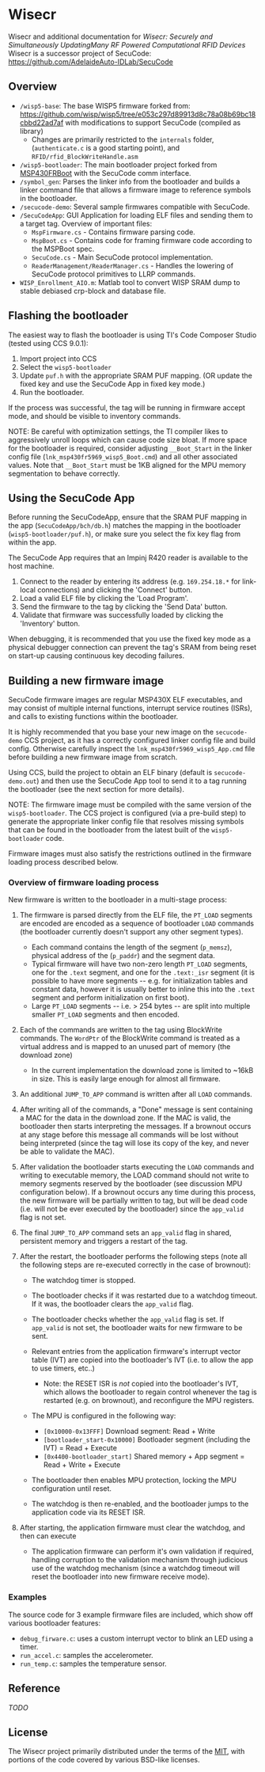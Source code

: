 # Wisecr

Wisecr and additional documentation for *Wisecr: Securely and Simultaneously UpdatingMany RF Powered Computational RFID Devices*
Wisecr is a successor project of SecuCode: https://github.com/AdelaideAuto-IDLab/SecuCode
## Overview

- `/wisp5-base`: The base WISP5 firmware forked from: https://github.com/wisp/wisp5/tree/e053c297d89913d8c78a08b69bc18cbbd22ad7af with modifications to support SecuCode (compiled as library)
    - Changes are primarily restricted to the `internals` folder, (`authenticate.c` is a good starting point), and `RFID/rfid_BlockWriteHandle.asm`
- `/wisp5-bootloader`: The main bootloader project forked from [MSP430FRBoot](http://www.ti.com/tool/mspbsl) with the SecuCode comm interface.
- `/symbol_gen`: Parses the linker info from the bootloader and builds a linker command file that allows a firmware image to reference symbols in the bootloader.
- `/secucode-demo`: Several sample firmwares compatible with SecuCode.
- `/SecuCodeApp`: GUI Application for loading ELF files and sending them to a target tag. Overview of important files:
    - `MspFirmware.cs` - Contains firmware parsing code.
    - `MspBoot.cs` - Contains code for framing firmware code according to the MSPBoot spec.
    - `SecuCode.cs` - Main SecuCode protocol implementation.
    - `ReaderManagement/ReaderManager.cs` - Handles the lowering of SecuCode protocol primitives to LLRP commands.
- `WISP_Enrollment_AIO.m`: Matlab tool to convert WISP SRAM dump to stable debiased crp-block and database file.

## Flashing the bootloader

The easiest way to flash the bootloader is using TI's Code Composer Studio (tested using CCS 9.0.1):

1. Import project into CCS
2. Select the `wisp5-bootloader`
3. Update `puf.h` with the appropriate SRAM PUF mapping. (OR update the fixed key and use the SecuCode App in fixed key mode.)
4. Run the bootloader.

If the process was successful, the tag will be running in firmware accept mode, and should be visible to inventory commands.

NOTE: Be careful with optimization settings, the TI compiler likes to aggressively unroll loops which can cause code size bloat. If more space for the bootloader is required, consider adjusting `__Boot_Start` in the linker config file (`lnk_msp430fr5969_wisp5_Boot.cmd`) and all other associated values. Note that `__Boot_Start` must be 1KB aligned for the MPU memory segmentation to behave correctly.

## Using the SecuCode App

Before running the SecuCodeApp, ensure that the SRAM PUF mapping in the app (`SecuCodeApp/bch/db.h`) matches the mapping in the bootloader (`wisp5-bootloader/puf.h`), or make sure you select the fix key flag from within the app.

The SecuCode App requires that an Impinj R420 reader is available to the host machine.

1. Connect to the reader by entering its address (e.g. `169.254.18.*` for link-local connections) and clicking the 'Connect' button.
2. Load a valid ELF file by clicking the 'Load Program'.
3. Send the firmware to the tag by clicking the 'Send Data' button.
4. Validate that firmware was successfully loaded by clicking the 'Inventory' button.

When debugging, it is recommended that you use the fixed key mode as a physical debugger connection can prevent the tag's SRAM from being reset on start-up causing continuous key decoding failures.

## Building a new firmware image

SecuCode firmware images are regular MSP430X ELF executables, and may consist of multiple internal functions, interrupt service routines (ISRs), and calls to existing functions within the bootloader.

It is highly recommended that you base your new image on the `secucode-demo` CCS project, as it has a correctly configured linker config file and build config. Otherwise carefully inspect the `lnk_msp430fr5969_wisp5_App.cmd` file before building a new firmware image from scratch.

Using CCS, build the project to obtain an ELF binary (default is `secucode-demo.out`) and then use the SecuCode App tool to send it to a tag running the bootloader (see the next section for more details).

NOTE: The firmware image must be compiled with the same version of the `wisp5-bootloader`. The CCS project is configured (via a pre-build step) to generate the appropriate linker config file that resolves missing symbols that can be found in the bootloader from the latest built of the `wisp5-bootloader` code.

Firmware images must also satisfy the restrictions outlined in the firmware loading process described below.

### Overview of firmware loading process

New firmware is written to the bootloader in a multi-stage process:

1. The firmware is parsed directly from the ELF file, the `PT_LOAD` segments are encoded are encoded as a sequence of bootloader `LOAD` commands (the bootloader currently doesn't support any other segment types).
    * Each command contains the length of the segment (`p_memsz`), physical address of the (`p_paddr`) and the segment data.
    * Typical firmware will have two non-zero length `PT_LOAD` segments, one for the `.text` segment, and one for the `.text:_isr` segment (it is possible to have more segments -- e.g. for initialization tables and constant data, however it is usually better to inline this into the `.text` segment and perform initialization on first boot).
    * Large `PT_LOAD` segments -- i.e. > 254 bytes -- are split into multiple smaller `PT_LOAD` segments and then encoded.

2. Each of the commands are written to the tag using BlockWrite commands. The `WordPtr` of the BlockWrite command is treated as a virtual address and is mapped to an unused part of memory (the download zone)
    * In the current implementation the download zone is limited to ~16kB in size. This is easily large enough for almost all firmware.

3. An additional `JUMP_TO_APP` command is written after all `LOAD` commands.

4. After writing all of the commands, a "Done" message is sent containing a MAC for the data in the download zone. If the MAC is valid, the bootloader then starts interpreting the messages. If a brownout occurs at any stage before this message all commands will be lost without being interpreted (since the tag will lose its copy of the key, and never be able to validate the MAC).

5. After validation the bootloader starts executing the `LOAD` commands and writing to executable memory, the LOAD command should not write to memory segments reserved by the bootloader (see discussion MPU configuration below). If a brownout occurs any time during this process, the new firmware will be partially written to tag, but will be dead code (i.e. will not be ever executed by the bootloader) since the `app_valid` flag is not set.

6. The final `JUMP_TO_APP` command sets an `app_valid` flag in shared, persistent memory and triggers a restart of the tag.

7. After the restart, the bootloader performs the following steps (note all the following steps are re-executed correctly in the case of brownout):
    - The watchdog timer is stopped.

    - The bootloader checks if it was restarted due to a watchdog timeout. If it was, the bootloader clears the `app_valid` flag.
    - The bootloader checks whether the `app_valid` flag is set. If `app_valid` is not set, the bootloader waits for new firmware to be sent.

    - Relevant entries from the application firmware's interrupt vector table (IVT) are copied into the bootloader's IVT (i.e. to allow the app to use timers, etc..)
        - Note: the RESET ISR is *not* copied into the bootloader's IVT, which allows the bootloader to regain control whenever the tag is restarted (e.g. on brownout), and reconfigure the MPU registers.

    - The MPU is configured in the following way:
        - `[0x10000-0x13FFF]` Download segment: Read + Write
        - `[bootloader_start-0x10000]` Bootloader segment (including the IVT) = Read + Execute
        - `[0x4400-bootloader_start]` Shared memory + App segment = Read + Write + Execute

    - The bootloader then enables MPU protection, locking the MPU configuration until reset.

    - The watchdog is then re-enabled, and the bootloader jumps to the application code via its RESET ISR.

8. After starting, the application firmware must clear the watchdog, and then can execute
    - The application firmware can perform it's own validation if required, handling corruption to the validation mechanism through judicious use of the watchdog mechanism (since a watchdog timeout will reset the bootloader into new firmware receive mode).

### Examples

The source code for 3 example firmware files are included, which show off various bootloader features:

* `debug_firware.c`: uses a custom interrupt vector to blink an LED using a timer.
* `run_accel.c`: samples the accelerometer.
* `run_temp.c`: samples the temperature sensor.

## Reference

*TODO*

## License

The Wisecr project primarily distributed under the terms of the [MIT](./LICENSE), with portions of the code covered by various BSD-like licenses.

